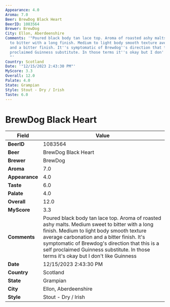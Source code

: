 ```yaml
---
Appearance: 4.0
Aroma: 7.0
Beer: BrewDog Black Heart
BeerID: 1083564
Brewer: BrewDog
City: Ellon, Aberdeenshire
Comments: '"Poured black body tan lace top. Aroma of roasted ashy malts. Medium sweet
  to bitter with a long finish. Medium to light body smooth texture average carbonation
  and a bitter finish. It''s symptomatic of Brewdog''s direction that this is a self
  proclaimed Guinness substitute. In those terms it''s okay but I don''t like Guinness
  "'
Country: Scotland
Date: '"12/15/2023 2:43:30 PM"'
MyScore: 3.3
Overall: 12.0
Palate: 4.0
State: Grampian
Style: Stout - Dry / Irish
Taste: 6.0
---
```


# BrewDog Black Heart

| Field         | Value |
|---------------|-------|
| **BeerID** | 1083564 |
| **Beer** | BrewDog Black Heart |
| **Brewer** | BrewDog |
| **Aroma** | 7.0 |
| **Appearance** | 4.0 |
| **Taste** | 6.0 |
| **Palate** | 4.0 |
| **Overall** | 12.0 |
| **MyScore** | 3.3 |
| **Comments** | Poured black body tan lace top. Aroma of roasted ashy malts. Medium sweet to bitter with a long finish. Medium to light body smooth texture average carbonation and a bitter finish. It's symptomatic of Brewdog's direction that this is a self proclaimed Guinness substitute. In those terms it's okay but I don't like Guinness  |
| **Date** | 12/15/2023 2:43:30 PM |
| **Country** | Scotland |
| **State** | Grampian |
| **City** | Ellon, Aberdeenshire |
| **Style** | Stout - Dry / Irish |
